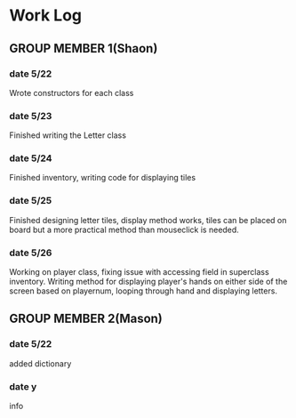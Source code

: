 # Work Log

## GROUP MEMBER 1(Shaon)

### date 5/22

Wrote constructors for each class

### date 5/23

Finished writing the Letter class

### date 5/24
Finished inventory, writing code for displaying tiles

### date 5/25
Finished designing letter tiles, display method works, tiles can be placed on board but a more practical method than mouseclick is needed.

### date 5/26
Working on player class, fixing issue with accessing field in superclass inventory. Writing method for displaying player's hands on either side of the screen based on playernum, looping through hand and displaying letters.

## GROUP MEMBER 2(Mason)

### date 5/22

added dictionary

### date y

info
